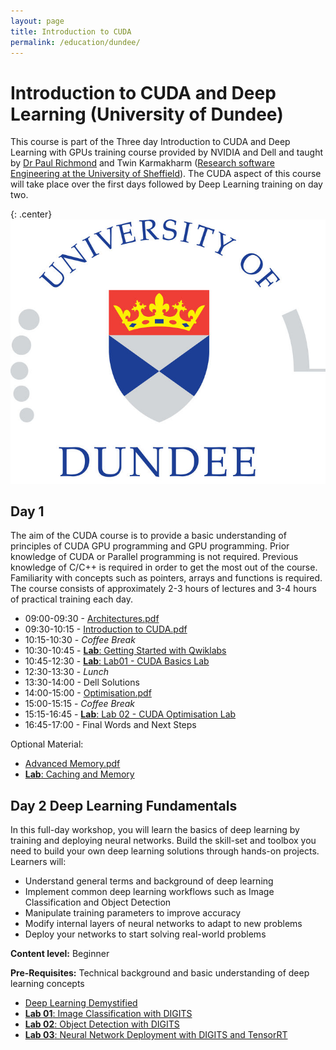 ```yaml
---
layout: page
title: Introduction to CUDA
permalink: /education/dundee/
---
```


# Introduction to CUDA and Deep Learning (University of Dundee) #

This course is part of the Three day Introduction to CUDA and Deep Learning with GPUs training course provided by NVIDIA and Dell and taught by [Dr Paul Richmond](http://paulrichmond.shef.ac.uk/) and Twin Karmakharm ([Research software Engineering at the University of Sheffield](http://rse.shef.ac.uk/)). The CUDA aspect of this course will take place over the first days followed by Deep Learning training on day two.


{: .center}
![University of Dundee](\static\img\dundee.jpg)

## Day 1 ##

The aim of the CUDA course is to provide a basic understanding of principles of CUDA GPU programming and GPU programming. Prior knowledge of CUDA or Parallel programming is not required. Previous knowledge of C/C++ is required in order to get the most out of the course. Familiarity with concepts such as pointers, arrays and functions is required. The course consists of approximately 2-3 hours of lectures and 3-4 hours of practical training each day.


* 09:00-09:30 - [Architectures.pdf](https://drive.google.com/file/d/1hKsMWC1eU9dhuagD3bih7Z9g9QGWalZl/view?usp=sharing)
* 09:30-10:15 - [Introduction to CUDA.pdf](https://drive.google.com/file/d/1ISWym2jcH-WdG19SniLshYTMHAKOJoKz/view?usp=sharing)
* 10:15-10:30 - *Coffee Break*
* 10:30-10:45 - [**Lab**: Getting Started with Qwiklabs](./qwiklabs)
* 10:45-12:30 - [**Lab**: Lab01 - CUDA Basics Lab](./lab01)
* 12:30-13:30 - *Lunch* 
* 13:30-14:00 - Dell Solutions 
* 14:00-15:00 - [Optimisation.pdf](https://drive.google.com/file/d/1gSx-ER7QTPTgr1vsTN8qnYVNoLG_r8G8/view?usp=sharing)
* 15:00-15:15 - *Coffee Break*
* 15:15-16:45 - [**Lab**: Lab 02 - CUDA Optimisation Lab](./lab02)
* 16:45-17:00 - Final Words and Next Steps

Optional Material:

* [Advanced Memory.pdf](https://drive.google.com/file/d/1N5bsNt-ARsH9_6Xc8oLfyVRlrmjTLffS/view?usp=sharing)
* [**Lab**: Caching and Memory](./lab03)

## Day 2 Deep Learning Fundamentals ##

In this full-day workshop, you will learn the basics of deep learning by training and deploying neural networks. Build the skill-set and toolbox you need to build your own deep learning solutions through hands-on projects. Learners will:
* Understand general terms and background of deep learning
* Implement common deep learning workflows such as Image Classification and Object Detection
* Manipulate training parameters to improve accuracy
* Modify internal layers of neural networks to adapt to new problems
* Deploy your networks to start solving real-world problems

**Content level:** Beginner

**Pre-Requisites:** Technical background and basic understanding of deep learning concepts

* [Deep Learning Demystified](https://docs.google.com/a/sheffield.ac.uk/presentation/d/1O40Xpko3TYQSjEqem6g_qMgj4G_tatJHK_RaI1XQKtQ/edit?usp=sharing)
* [**Lab 01**: Image Classification with DIGITS](https://docs.google.com/a/sheffield.ac.uk/presentation/d/1oS5GSayXkxRLerKowaytY_CWC9iBRJgWdZwxRHa3n9s/edit?usp=sharing)
* [**Lab 02**: Object Detection with DIGITS](https://docs.google.com/presentation/d/15CCC-SY5qhG9BNMWX_FGXlGlJKYW8kG9u-omSDgHK-U/edit?usp=sharing)
* [**Lab 03**: Neural Network Deployment with DIGITS and TensorRT](https://docs.google.com/presentation/d/1mkvw6je9BRSuwMiFE6HeHSoOVECfBFUCCQ1K0uXFCb8/edit?usp=sharing)
